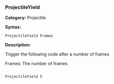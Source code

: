 ### ProjectileYield

**Category:**
Projectile

**Syntax:**

```scorpionengine
ProjectileYield Frames
```

**Description:**

Trigger the following code after a number of frames

Frames: The number of frames

```scorpionengine

ProjectileYield 5

```
